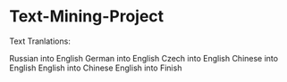 # Text-Mining-Project

Text Tranlations: 

Russian into English
German into English
Czech into English
Chinese into English
English into Chinese
English into Finish

